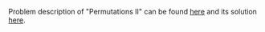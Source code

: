 Problem description of "Permutations II" can be found [here](https://leetcode.com/problems/permutations-ii/solutions/) and its solution [here](https://github.com/aurimas13/SolutionsToProblems/blob/main/LeetCode/Python%20Solutions/Permutations%20II/permute.py).
